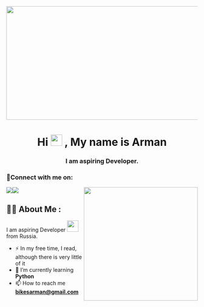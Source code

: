 <div align="center">
  <img src="https://media.giphy.com/media/dWesBcTLavkZuG35MI/giphy.gif" width="600" height="300"/>
</div>
<h1 align="center">Hi <span><img src="https://media.giphy.com/media/hvRJCLFzcasrR4ia7z/giphy.gif" width="30px"/>
</span>, My name is Arman</h1>
<h3 align="center">I am aspiring  Developer.</h3>

<h3 align="left">🤝Connect with me on:</h3>
<p align="left">
   <a href="https://vk.com/bikeshew"  target="_blank"><img src="https://avatars.mds.yandex.net/i?id=e34bb066e6dc669ea677f9b35fc37d5ec357da5b-7684353-images-thumbs&n=13e"></a
   <a href="t.me/ArmanBikeshev"  target="_blank"><img src="[https://avatars.mds.yandex.net/i?id=e34bb066e6dc669ea677f9b35fc37d5ec357da5b-7684353-images-thumbs&n=13e](https://prud-master.ru/upload/medialibrary/9e4/130x47xrze6gh1vql4mwqpi7z9u3zpyhf9hwfzd.png.pagespeed.ic.CHwlXYJ-IX.png)"></a                                                                              </p>

<img src="https://user-images.githubusercontent.com/56123405/177257029-97b74749-6158-42db-a3bc-c4f8f80db01c.png" align="right" width=300>

## :man_technologist: About Me :
I am aspiring  Developer <img src="https://media.giphy.com/media/WUlplcMpOCEmTGBtBW/giphy.gif" width="30"> from Russia.

- :zap: In my free time, I read, although there is very little of it
- 🌱 I’m currently learning **Python**
- 📫 How to reach me **bikesarman@gmail.com**
